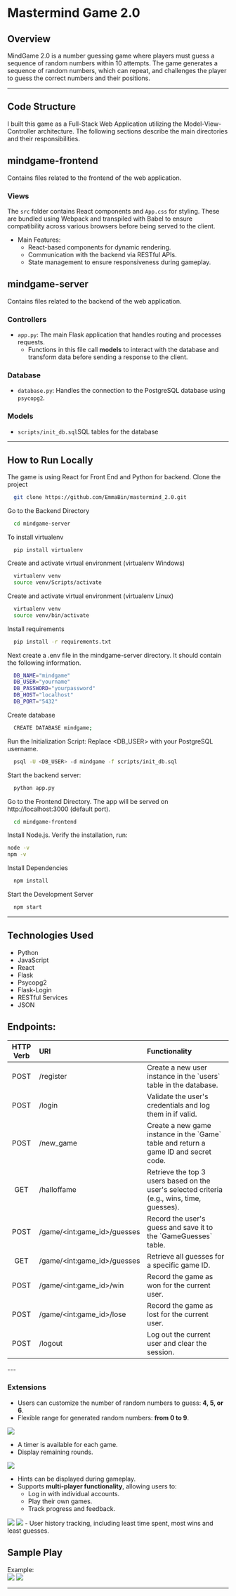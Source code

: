 # Mastermind Game 2.0

## Overview
MindGame 2.0 is a number guessing game where players must guess a sequence of random numbers within 10 attempts. The game generates a sequence of random numbers, which can repeat, and challenges the player to guess the correct numbers and their positions.

---
## Code Structure
I built this game as a Full-Stack Web Application utilizing the Model-View-Controller architecture.
The following sections describe the main directories and their responsibilities.

## mindgame-frontend

Contains files related to the frontend of the web application.

### **Views**
 The `src` folder contains React components and `App.css` for styling. These are bundled using Webpack and transpiled with Babel to ensure compatibility across various browsers before being served to the client.
- Main Features:
  - React-based components for dynamic rendering.
  - Communication with the backend via RESTful APIs.
  - State management to ensure responsiveness during gameplay.

## mindgame-server

Contains files related to the backend of the web application.

### **Controllers**
- `app.py`: The main Flask application that handles routing and processes requests.
  - Functions in this file call **models** to interact with the database and transform data before sending a response to the client.

### **Database**
- `database.py`: Handles the connection to the PostgreSQL database using `psycopg2`.

### **Models**
- `scripts/init_db.sql`SQL tables for the database

---

## How to Run Locally
The game is using React for Front End and Python for backend.
Clone the project

```bash
  git clone https://github.com/EmmaBin/mastermind_2.0.git
```

Go to the Backend Directory

```bash
  cd mindgame-server
```
To install virtualenv
```
  pip install virtualenv
```

Create and activate virtual environment (virtualenv Windows)

```bash
  virtualenv venv
  source venv/Scripts/activate
```
Create and activate virtual environment (virtualenv Linux)

```bash
  virtualenv venv
  source venv/bin/activate
```
Install requirements
```bash
  pip install -r requirements.txt
```
Next create a .env file in the mindgame-server directory. It should contain the following information.
```bash
  DB_NAME="mindgame"
  DB_USER="yourname"
  DB_PASSWORD="yourpassword" 
  DB_HOST="localhost" 
  DB_PORT="5432"
```
Create database
```bash
  CREATE DATABASE mindgame;
```
Run the Initialization Script: Replace <DB_USER> with your PostgreSQL username.
```bash
  psql -U <DB_USER> -d mindgame -f scripts/init_db.sql

```

Start the backend server:
```bash
  python app.py
```

Go to the Frontend Directory. The app will be served on http://localhost:3000 (default port).
```bash
  cd mindgame-frontend
```

Install Node.js. Verify the installation, run:
```bash
node -v
npm -v
```

Install Dependencies

```bash
  npm install
```

Start the Development Server
```bash
  npm start
```



---
## Technologies Used
<ul>
<li>Python</li>
<li>JavaScript</li>
<li>React</li>
<li>Flask</li>
<li>Psycopg2</li>
<li>Flask-Login</li>
<li>RESTful Services</li>
<li>JSON</li>
</ul>

## Endpoints:
<table>
<thead>
<tr>
<th align="center">HTTP Verb</th>
<th align="left">URI</th>
<th align="left">Functionality</th>
</tr>
</thead>
<tbody>
<tr>
<td align="center">POST</td>
<td align="left">/register</td>
<td align="left">Create a new user instance in the `users` table in the database.</td>
</tr>
<tr>
<td align="center">POST</td>
<td align="left">/login</td>
<td align="left">Validate the user's credentials and log them in if valid.</td>
</tr>
<tr>
<td align="center">POST</td>
<td align="left">/new_game</td>
<td align="left">Create a new game instance in the `Game` table and return a game ID and secret code.</td>
</tr>
<tr>
<td align="center">GET</td>
<td align="left">/halloffame</td>
<td align="left">Retrieve the top 3 users based on the user's selected criteria (e.g., wins, time, guesses).</td>
</tr>
<tr>
<td align="center">POST</td>
<td align="left">/game/&lt;int:game_id&gt;/guesses</td>
<td align="left">Record the user's guess and save it to the `GameGuesses` table.</td>
</tr>
<tr>
<td align="center">GET</td>
<td align="left">/game/&lt;int:game_id&gt;/guesses</td>
<td align="left">Retrieve all guesses for a specific game ID.</td>
</tr>
<tr>
<td align="center">POST</td>
<td align="left">/game/&lt;int:game_id&gt;/win</td>
<td align="left">Record the game as won for the current user.</td>
</tr>
<tr>
<td align="center">POST</td>
<td align="left">/game/&lt;int:game_id&gt;/lose</td>
<td align="left">Record the game as lost for the current user.</td>
</tr>
<tr>
<td align="center">POST</td>
<td align="left">/logout</td>
<td align="left">Log out the current user and clear the session.</td>
</tr>
</tbody>
</table>
---

### Extensions
- Users can customize the number of random numbers to guess: **4, 5, or 6**.
- Flexible range for generated random numbers: **from 0 to 9**.
<img src="images/different_setting.png"/>

- A timer is available for each game.
- Display remaining rounds.
<img src="images/timer_and_remaining.png"/>

- Hints can be displayed during gameplay.
- Supports **multi-player functionality**, allowing users to:
  - Log in with individual accounts.
  - Play their own games.
  - Track progress and feedback.
<img src="images/register.png"/>
<img src="images/game_play.png"/>
- User history tracking, including least time spent, most wins and least guesses.

## Sample Play
Example:  
<img src="images/home.png"/>
<img src="images/setting.png"/>


---

